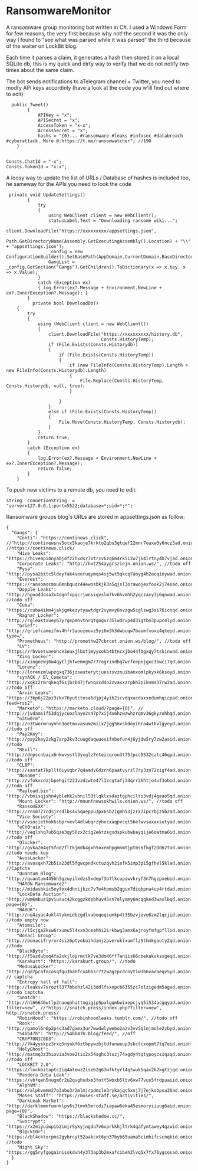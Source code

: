 
# RansomwareMonitor
A ransomware group monitoring bot written in C#.
I used a Windows Form for few reasons, the very first because why not! the second it was the only way I found to "see what was parsed while it was parsed" the third because of the waiter on LockBit blog.

Each time it parses a claim, it generates a hash then stored it on a local SQLite db, this is my quick and dirty way to verify that we do not notify two times about the same claim.

The bot sends notifications to aTelegram channel + Twitter, you need to modfy API keys accordinly (have a look at the code you w'ill find out where to edit)

      public Tweet()
            {
                APIKey = "x";
                APISecret = "x";
                AccessToken = "x-x";
                AccessSecret = "x";
                hashs = "{0}... #ransomware #leaks #infosec #databreach #cyberattack. More @:https://t.me/ransomwatcher"; //190
        }


    Consts.ChatId = "-x";
    Consts.TokenId = "x:x";

A loosy way to update the list of URLs / Database of hashes is included too, he sameway for the APIs you need to look the code


     private void UpdateSettings()
            {
                try
                {
                    using WebClient client = new WebClient();
                    statusLabel.Text = "Downloading ransome wiki...";
                    client.DownloadFile("https://xxxxxxxxx/appsettings.json",
                                        Path.GetDirectoryName(Assembly.GetExecutingAssembly().Location) + "\\" + "appsettings.json");
                    _config = new ConfigurationBuilder().SetBasePath(AppDomain.CurrentDomain.BaseDirectory).AddJsonFile("appsettings.json").Build();
                    GangList = _config.GetSection("Gangs").GetChildren().ToDictionary(x => x.Key, x => x.Value);
                }
                catch (Exception ex)
                { log.Error(ex?.Message + Environment.NewLine + ex?.InnerException?.Message); }
            }
              private bool DownloadDb()
        {
            try
            {
                using (WebClient client = new WebClient())
                {
                    client.DownloadFile("https://xxxxxxxxx/history.db",
                                        Consts.HistoryTemp);
                    if (File.Exists(Consts.Historydb))
                    {
                        if (File.Exists(Consts.HistoryTemp))
                        {
                            if (new FileInfo(Consts.HistoryTemp).Length > new FileInfo(Consts.Historydb).Length)
                            {
                                File.Replace(Consts.HistoryTemp, Consts.Historydb, null, true);
                            }

                        }
                    }
                    else if (File.Exists(Consts.HistoryTemp))
                    {
                        File.Move(Consts.HistoryTemp, Consts.Historydb);
                    }
                }
                return true;
            }
            catch (Exception ex)
            {
                log.Error(ex?.Message + Environment.NewLine + ex?.InnerException?.Message);
                return false;
            }
        }

To push new victims to a remote db, you need to edit:

    string  connetionString  =  "server=127.0.0.1;port=5522;database=*;uid=*;*";

Ransomware groups blog's URLs are stored in appsettings.json as follow:

    {
      "Gangs": {
        "Conti": "https://continews.click", //"http://continewsnv5otx5kaoje7krkto2qbu3gtqef22mnr7eaxw3y6ncz3ad.onion.ws/", //https://continews.click/
        "Hive Leaks": "https://hiveapi4nyabjdfz2hxdsr7otrcv6zq6m4rk5i2w7j64lrtny4b7vjad.onion.ws/",
        "Corporate Leaks": "http://hxt254aygrsziejn.onion.ws/", //todo off
        "Pysa": "http://pysa2bitc5ldeyfak4seeruqymqs4sj5wt5qkcq7aoyg4h2acqieywad.onion.ws/partners.html",
        "Everest": "https://ransomocmou6mnbquqz44ewosbkjk3o5qjsl3orawojexfook2j7esad.onion.ws/feed/",
        "Dopple Leaks": "http://hpoo4dosa3x4ognfxpqcrjwnsigvslm7kv6hvmhh2yqczaxy3j6qnwad.onion.ws/", //todo off
        "Cuba": "https://cuba4ikm4jakjgmkezytyawtdgr2xymvy6nvzgw5cglswg3si76icnqd.onion.ws/feed/",
        "Ragnar_Locker": "http://rgleaktxuey67yrgspmhvtnrqtgogur35lwdrup4d3igtbm3pupc4lyd.onion.ws/",
        "Grief": "http://griefcameifmv4hfr3auozmovz5yi6m3h3dwbuqw7baomfxoxz4qteid.onion.ws/api/?type=",
        "Prometheus": "http://promethw27cbrcot.onion.ws/blog/", //todo off
        "LV": "https://rbvuetuneohce3ouxjlbxtimyyxokb4btncxjbo44fbgxqy7tskinwad.onion.ws/api/posts/1",
        "Xing Locker": "http://xingnewj6m4qytljhfwemngm7r7rogrindbq7wrfeepejgxc3bwci7qd.onion.ws/",
        "Lorenz": "http://lorenzmlwpzgxq736jzseuterytjueszsvznuibanxomlpkyxk6ksoyd.onion.ws/",
        "synACK / El_Cometa": "http://xqkz2rmrqkeqf6sjbrb47jfwnqxcd4o2zvaxxzrpbh2piknms37rw2ad.onion.ws/", //todo off
        "Arvin Leaks": "https://3kp6j22pz3zkv76yutctosa6djpj4yib2icvdqxucdaxxedumhqicpad.onion.ws/?feed=rss2",
        "Marketo": "https://marketo.cloud/?page={0}", //  "http://jvdamsif53dqjycuozlaye2s47p7xij4x6hzwzwhzrqmv36gkyzohhqd.onion.ws/",
        "n3tw0rm": "http://n3twormruynhn3oetmxvasum2miix2jgg56xskdoyihra4wthvlgyeyd.onion.ws/", //todo off
        "Pay2Key": "http://pay2key2zkg7arp3kv3cuugdaqwuesifnbofun4j6yjdw5ry7zw2asid.onion.ws/", //todo
        "REvil": "http://dnpscnbaix6nkwvystl3yxglz7nteicqrou3t75tpcc5532cztc46qyd.onion.ws/", //todo off
        "CL0P": "http://santat7kpllt6iyvqbr7q4amdv6dzrh6paatvyrzl7ry3zm72zigf4ad.onion.ws/",
        "Noname": "http://vfokxcdzjbpehgit223vzdzwte47l3zcqtafj34qrr26htjo4uf3obid.onion.ws/", //todo off
        "Payload.bin": "http://vbmisqjshn4yblehk2vbnil53tlqklxsdaztgphcilto3vdj4geao5qd.onion.ws/",
        "Mount Locker": "http://mountnewsokhwilx.onion.ws/", //todo off
        "RansomEXX": "http://rnsm777cdsjrsdlbs4v5qoeppu3px6sb2igmh53jzrx7ipcrbjz5b2ad.onion.ws/",
        "Vice Society": "http://vsociethok6sbprvevl4dlwbqrzyhxcxaqpvcqt5belwvsuxaxsutyad.onion.ws/",
        "eCh0raix": "http://veqlxhq7ub5qze3qy56zx2cig2e6tzsgxdspkubwbayqije6oatma6id.onion.ws/", //todo off
        "Qlocker": "http://gvka2m4qt5fod2fltkjmdk4gxh5oxemhpgmnmtjptms6fkgfzdd62tad.onion.ws/", //todo needs key
        "AvosLocker": "http://avosqxh72b5ia23dl5fgwcpndkctuzqvh2iefk5imp3pi5gfhel5klad.onion.ws/", //Captcha
        "Quantum Blog": "http://quantum445bh3gzuyilxdzs5xdepf3b7lkcupswvkryf3n7hgzpxebid.onion.ws/",
        "HARON Ransomware2": "http://midasbkic5eyfox4dhnijkzc7v7e4hpmsb2qgux7diqbpna4up4rtdad.onion.ws/blog.php",
        "LockData Auction": "http://wm6mbuzipviusuc42kcggzkdpbhuv45sn7olyamy6mcqqked3waslbqd.onion.ws/?page={0}",
        "BABUK": "http://nq4zyac4ukl4tykmidbzgdlvaboqeqsemkp4t35bzvjeve6zm2lqcjid.onion.ws/", //todo empty now
        "Atomsilo": "http://l5cjga2ksw6rxumu5l4xxn3cmahhi2irkbwg3amx6ajroyfmfgpfllid.onion.ws/list.html",
        "Bonaci Group": "http://bonacifryrxr4siz6ptvokuihdzmjzpveruklxumflz5thmkgauty2qd.onion.ws/", //todo
        "BlackByte": "http://f5uzduboq4fa2xkjloprmctk7ve3dm46ff7aniis66cbekakvksxgeqd.onion.ws/",
        "Karakurt": "https://karakurt.group/", //todo
        "MedusaLocker": "http://qd7pcafncosqfqu3ha6fcx4h6sr7tzwagzpcdcnytiw3b6varaeqv5yd.onion.ws/", // captcha
        "Entropy hall of fall": "http://leaksv7sroztl377bbohzl42i3ddlfsxopcb6355zc7olzigedm5agad.onion.ws/posts", //todo captcha
        "Snatch": "http://hl66646wtlp2naoqnhattngigjp5palgqmbwixepcjyq5i534acgqyad.onion.ws/index.php?filter=new", //"https://snatch.press/index.php?filter=new", http://snatch.press/
        "RobinHood": "https://robinhoodleaks.tumblr.com/", //todo off
        "Rook": "http://gamol6n6p2p4c3ad7gxmx3ur7wwdwlywebo2azv3vv5qlmjmole2zbyd.onion.ws/atom.xml",
        "54bb47h": "http://54bb47h.blog/feed/", //off
        "CRYP70N1C0D3": "http://7k4yyskpz3rxq5nyokf6ztbpywzbjtdfanweup3skctcxopmt7tq7eid.onion.ws/databases.html",
        "HolyGhost": "http://matmq3z3hiovia3voe2tix2x54sghc3tszj74xgdy4tqtypoycszqzqd.onion.ws/", //todo off
        "LOCKBIT 2.0": "https://lockbitaptc2iq4atewz2ise62q63wfktyrl4qtwuk5qax262kgtzjqd.onion.ws/",
        "Pandora Data Leak": "https://vbfqeh5nugm6r2u2qvghsdxm3fotf5wbxb5ltv6vw77vus5frdpuaiid.onion.ws/atom.xml",
        "AlphVM": "https://alphvmmm27o3abo3r2mlmjrpdmzle3rykajqc5xsj7j7ejksbpsa36ad.onion.ws/api/blog/all/0/{0}",
        "Moses Staff": "https://moses-staff.se/activities/",
        "DarkLeak Market": "http://darklmmmfuonklpy6s3tmvk5mrcdi7iapaw6eka45esmoryiiuug6aid.onion.ws/index.php?page={0}",
        "BlackShadow": "https://blackshadow.cc/",
        "Suncrypt": "https://x2miyuiwpib2imjr5ykyjngdu7v6vprkkhjltrk4qafymtawey4qzwid.onion.ws/",
        "Bl@ckt0r": "https://bl4cktorpms2gybrcyt52aakcxt6yn37byb65uama5cimhifcscnqkid.onion.ws", //todo
        "Night Sky": "https://gg5ryfgogainisskdvh4y373ap3b2mxafcibeh2lvq5x7fx76ygcosad.onion.ws"
      }
    }
